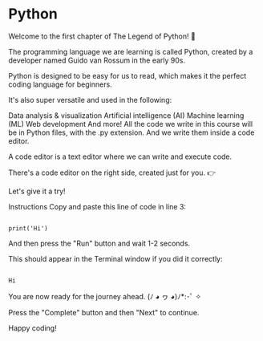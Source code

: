 # Python
Welcome to the first chapter of The Legend of Python! 🐍

The programming language we are learning is called Python, created by a developer named Guido van Rossum in the early 90s.



Python is designed to be easy for us to read, which makes it the perfect coding language for beginners.

It's also super versatile and used in the following:

Data analysis & visualization
Artificial intelligence (AI)
Machine learning (ML)
Web development
And more!
All the code we write in this course will be in Python files, with the .py extension. And we write them inside a code editor.

A code editor is a text editor where we can write and execute code.

There's a code editor on the right side, created just for you. 👉

Let's give it a try!

Instructions
Copy and paste this line of code in line 3:

```

print('Hi')

```

And then press the "Run" button and wait 1-2 seconds.

This should appear in the Terminal window if you did it correctly:

```

Hi

```

You are now ready for the journey ahead. (ﾉ ◕ ヮ ◕)ﾉ*:･ﾟ ✧

Press the "Complete" button and then "Next" to continue.

Happy coding!